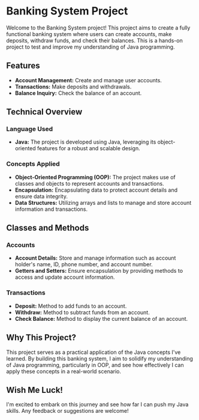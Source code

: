 
# Banking System Project

Welcome to the Banking System project! This project aims to create a fully functional banking system where users can create accounts, make deposits, withdraw funds, and check their balances. This is a hands-on project to test and improve my understanding of Java programming.

## Features

- **Account Management:** Create and manage user accounts.
- **Transactions:** Make deposits and withdrawals.
- **Balance Inquiry:** Check the balance of an account.

## Technical Overview

### Language Used

- **Java:** The project is developed using Java, leveraging its object-oriented features for a robust and scalable design.

### Concepts Applied

- **Object-Oriented Programming (OOP):** The project makes use of classes and objects to represent accounts and transactions.
- **Encapsulation:** Encapsulating data to protect account details and ensure data integrity.
- **Data Structures:** Utilizing arrays and lists to manage and store account information and transactions.

## Classes and Methods

### Accounts

- **Account Details:** Store and manage information such as account holder's name, ID, phone number, and account number.
- **Getters and Setters:** Ensure encapsulation by providing methods to access and update account information.

### Transactions

- **Deposit:** Method to add funds to an account.
- **Withdraw:** Method to subtract funds from an account.
- **Check Balance:** Method to display the current balance of an account.

## Why This Project?

This project serves as a practical application of the Java concepts I've learned. By building this banking system, I aim to solidify my understanding of Java programming, particularly in OOP, and see how effectively I can apply these concepts in a real-world scenario.

## Wish Me Luck!

I'm excited to embark on this journey and see how far I can push my Java skills. Any feedback or suggestions are welcome!
